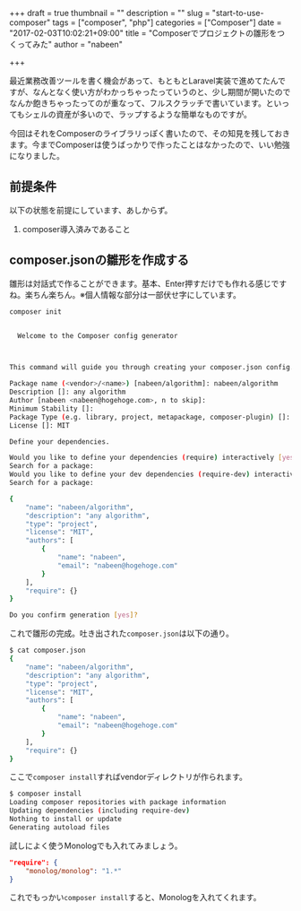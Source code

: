 +++
draft = true
thumbnail = ""
description = ""
slug = "start-to-use-composer"
tags = ["composer", "php"]
categories = ["Composer"]
date = "2017-02-03T10:02:21+09:00"
title = "Composerでプロジェクトの雛形をつくってみた"
author = "nabeen"

+++

最近業務改善ツールを書く機会があって、もともとLaravel実装で進めてたんですが、なんとなく使い方がわかっちゃったっていうのと、少し期間が開いたのでなんか飽きちゃったってのが重なって、フルスクラッチで書いています。といってもシェルの資産が多いので、ラップするような簡単なものですが。

今回はそれをComposerのライブラリっぽく書いたので、その知見を残しておきます。今までComposerは使うばっかりで作ったことはなかったので、いい勉強になりました。

## 前提条件
以下の状態を前提にしています、あしからず。

1. composer導入済みであること

## composer.jsonの雛形を作成する
雛形は対話式で作ることができます。基本、Enter押すだけでも作れる感じですね。楽ちん楽ちん。※個人情報な部分は一部伏せ字にしています。

```bash
composer init


  Welcome to the Composer config generator



This command will guide you through creating your composer.json config.

Package name (<vendor>/<name>) [nabeen/algorithm]: nabeen/algorithm
Description []: any algorithm
Author [nabeen <nabeen@hogehoge.com>, n to skip]:
Minimum Stability []:
Package Type (e.g. library, project, metapackage, composer-plugin) []: project
License []: MIT

Define your dependencies.

Would you like to define your dependencies (require) interactively [yes]?
Search for a package:
Would you like to define your dev dependencies (require-dev) interactively [yes]?
Search for a package:

{
    "name": "nabeen/algorithm",
    "description": "any algorithm",
    "type": "project",
    "license": "MIT",
    "authors": [
        {
            "name": "nabeen",
            "email": "nabeen@hogehoge.com"
        }
    ],
    "require": {}
}

Do you confirm generation [yes]?
```

これで雛形の完成。吐き出された`composer.json`は以下の通り。

```bash
$ cat composer.json
{
    "name": "nabeen/algorithm",
    "description": "any algorithm",
    "type": "project",
    "license": "MIT",
    "authors": [
        {
            "name": "nabeen",
            "email": "nabeen@hogehoge.com"
        }
    ],
    "require": {}
}
```

ここで`composer install`すればvendorディレクトリが作られます。

```bash
$ composer install
Loading composer repositories with package information
Updating dependencies (including require-dev)
Nothing to install or update
Generating autoload files
```

試しによく使うMonologでも入れてみましょう。

```json
"require": {
    "monolog/monolog": "1.*"
}
```

これでもっかい`composer install`すると、Monologを入れてくれます。
